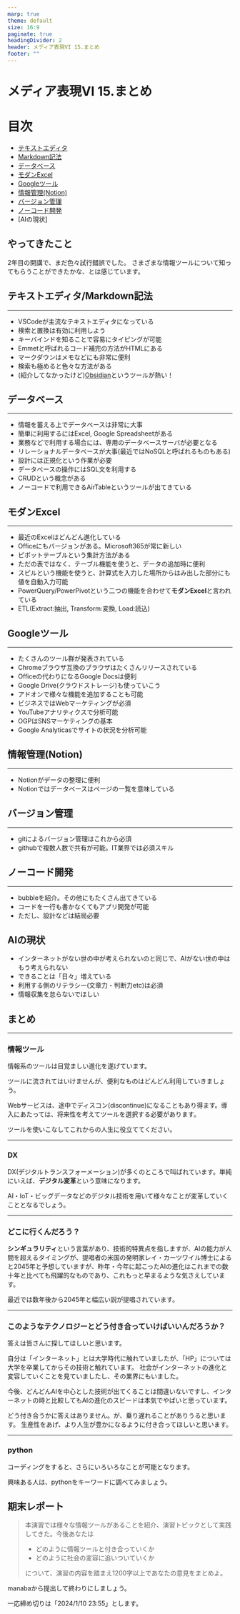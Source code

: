 ```yaml
---
marp: true
theme: default
size: 16:9
paginate: true
headingDivider: 2
header: メディア表現VI 15.まとめ
footer: ""
---
```


# メディア表現VI 15.まとめ<!-- omit in toc -->

# 目次<!-- omit in toc -->

- [テキストエディタ](#テキストエディタ)
- [Markdown記法](#markdown記法)
- [データベース](#データベース)
- [モダンExcel](#モダンexcel)
- [Googleツール](#googleツール)
- [情報管理(Notion)](#情報管理notion)
- [バージョン管理](#バージョン管理)
- [ノーコード開発](#ノーコード開発)
- [AIの現状]


## やってきたこと
2年目の開講で、まだ色々試行錯誤でした。
さまざまな情報ツールについて知ってもらうことができたかな、とは感じています。

## テキストエディタ/Markdown記法

---
- VSCodeが主流なテキストエディタになっている
- 検索と置換は有効に利用しよう
- キーバインドを知ることで容易にタイピングが可能
- Emmetと呼ばれるコード補完の方法がHTMLにある
- マークダウンはメモなどにも非常に便利
- 検索も極めると色々な方法がある
- (紹介してなかったけど)[Obsidian](https://obsidian.md/)というツールが熱い！


## データベース
---
- 情報を蓄える上でデータベースは非常に大事
- 簡単に利用するにはExcel, Google Spreadsheetがある
- 業務などで利用する場合には、専用のデータベースサーバが必要となる
- リレーショナルデータベースが大事(最近ではNoSQLと呼ばれるものもある)
- 設計には正規化という作業が必要
- データベースの操作にはSQL文を利用する
- CRUDという概念がある
- ノーコードで利用できるAirTableというツールが出てきている

## モダンExcel

---
- 最近のExcelはどんどん進化している
- Officeにもバージョンがある。Microsoft365が常に新しい
- ピボットテーブルという集計方法がある
- ただの表ではなく、テーブル機能を使うと、データの追加時に便利
- スピルという機能を使うと、計算式を入力した場所からはみ出した部分にも値を自動入力可能
- PowerQuery/PowerPivotという二つの機能を合わせて**モダンExcel**と言われている
- ETL(Extract:抽出, Transform:変換, Load:読込)

## Googleツール
---
- たくさんのツール群が発表されている
- Chromeブラウザ互換のブラウザはたくさんリリースされている
- Officeの代わりになるGoogle Docsは便利
- Google Drive(クラウドストレージ)も使っていこう
- アドオンで様々な機能を追加することも可能
- ビジネスではWebマーケティングが必須
- YouTubeアナリティクスで分析可能
- OGPはSNSマーケティングの基本
- Google Analyticasでサイトの状況を分析可能


## 情報管理(Notion)
---
- Notionがデータの整理に便利
- Notionではデータベースはページの一覧を意味している

## バージョン管理
---
- gitによるバージョン管理はこれから必須
- githubで複数人数で共有が可能。IT業界では必須スキル

## ノーコード開発
---
- bubbleを紹介。その他にもたくさん出てきている
- コードを一行も書かなくてもアプリ開発が可能
- ただし、設計などは結局必要

## AIの現状
- インターネットがない世の中が考えられないのと同じで、AIがない世の中はもう考えられない
- できることは「日々」増えている
- 利用する側のリテラシー(文章力・判断力etc)は必須
- 情報収集を怠らないでほしい


## まとめ

---
### 情報ツール
情報系のツールは目覚ましい進化を遂げています。

ツールに流されてはいけませんが、便利なものはどんどん利用していきましょう。

Webサービスは、途中でディスコン(discontinue)になることもあり得ます。導入にあたっては、将来性を考えてツールを選択する必要があります。

ツールを使いこなしてこれからの人生に役立ててください。

---
### DX
DX(デジタルトランスフォーメーション)が多くのところで叫ばれています。単純にいえば、**デジタル変革**という意味になります。

AI・IoT・ビッグデータなどのデジタル技術を用いて様々なことが変革していくこととなるでしょう。


---
### どこに行くんだろう？
**シンギュラリティ**という言葉があり、技術的特異点を指しますが、AIの能力が人間を超えるタイミングが、提唱者の米国の発明家レイ・カーツワイル博士によると2045年と予想していますが、昨年・今年に起こったAIの進化はこれまでの数十年と比べても飛躍的なものであり、これもっと早まるような気さえしています。

最近では数年後から2045年と幅広い説が提唱されています。

---
### このようなテクノロジーとどう付き合っていけばいいんだろうか？
答えは皆さんに探してほしいと思います。

自分は「インターネット」とは大学時代に触れていましたが、「HP」については大学を卒業してからその技術と触れています。
社会がインターネットの進化と変容していくことを見ていましたし、その業界にもいました。

今後、どんどんAIを中心とした技術が出てくることは間違いないですし、インターネットの時と比較してもAIの進化のスピードは本気でやばいと思っています。

どう付き合うかに答えはありません。が、乗り遅れることがありうると思います。
生産性をあげ、より人生が豊かになるように付き合ってほしいと思います。



---
### python
コーディングをすると、さらにいろいろなことが可能となります。

興味ある人は、pythonをキーワードに調べてみましょう。


## 期末レポート
> 本演習では様々な情報ツールがあることを紹介、演習トピックとして実践してきた。今後あなたは
>
> - どのように情報ツールと付き合っていくか
> - どのように社会の変容に追いついていくか
> 
> について、演習の内容を踏まえ1200字以上であなたの意見をまとめよ。

manabaから提出して終わりにしましょう。

一応締め切りは「2024/1/10 23:55」とします。
